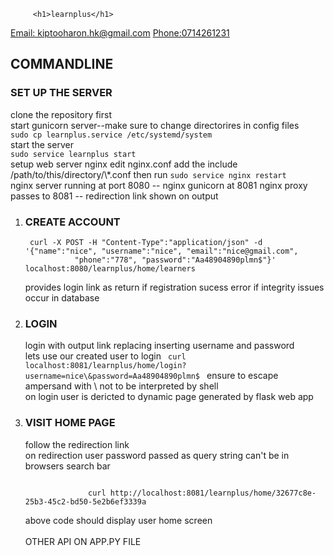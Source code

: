          <h1>learnplus</h1>
<div>
 <a href=mailto:kiptooharon.hk@gmail.com>Email: kiptooharon.hk@gmail.com</a>
 <a href=tel:0714261231>Phone:0714261231</a>
</div>
         <h2>COMMANDLINE</h2>
<h3>SET UP THE SERVER</h3>
clone the repository first<br/>
start gunicorn server--make sure to change directorires in config files<br/>
<code>sudo cp learnplus.service /etc/systemd/system</code><br/>
start the server<br/>
<code>sudo service learnplus start</code><br/>
setup web server nginx<br\>
edit nginx.conf add the include /path/to/this/directory/\*.conf<br\>
then run
<code>sudo service nginx restart</code><br/>
nginx server running at port 8080 -- nginx<br\>
gunicorn at 8081 <br\>
nginx proxy passes to 8081 -- redirection link shown on output
<ol>
  <li>
      <h3>CREATE ACCOUNT</h3>
      <code> curl -X POST -H "Content-Type":"application/json" -d '{"name":"nice", "username":"nice", "email":"nice@gmail.com", 
           "phone":"778", "password":"Aa48904890plmn$"}' localhost:8080/learnplus/home/learners
       </code><br/>
      <div> provides login link as return if registration sucess error if integrity issues occur in database</div>
   </li>
   <li>
       <h3>LOGIN</h3>
      login with output link replacing inserting username and password<br/>
      lets use our created user to login
       <code> curl localhost:8081/learnplus/home/login?username=nice\&password=Aa48904890plmn$ </code>
       ensure to escape ampersand with \ not to be interpreted by shell <br/>
       on login user is dericted to dynamic page generated by flask web app<br/>
    </li>
    <li>
        <h3>VISIT HOME PAGE</h3>
        <div>
            follow the redirection link <br/> on redirection user password passed as query string can't be
            in browsers search bar
        <div>
         <code><br/>
              curl http://localhost:8081/learnplus/home/32677c8e-25b3-45c2-bd50-5e2b6ef3339a
         </code><br/>
         above code should display user home screen
     </li><br/>
    <div>OTHER API ON APP.PY FILE</div>
</li>
